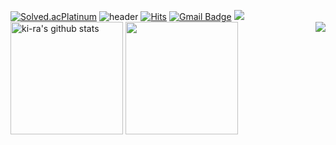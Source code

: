 [![Solved.acPlatinum](http://mazassumnida.wtf/api/generate_badge?boj=thdrlfk93)](https://solved.ac/thdrlfk93)
![header](https://capsule-render.vercel.app/api?type=waving&color=gradient&height=250&section=header&text=ki-ra_CODE&fontSize=90)
[![Hits](https://hits.seeyoufarm.com/api/count/incr/badge.svg?url=https%3A%2F%2Fgithub.com%2Fhaesoo9410&count_bg=%23EB8B10&title_bg=%23684327&icon=&icon_color=%23E7E7E7&title=VISIT&edge_flat=false)](https://github.com/ki-ra)
[![Gmail Badge](https://img.shields.io/badge/Gmail-D14836?style=flat&logo=Gmail&logoColor=white)](mailto:thdrlfk93@gmail.com)
<img src="https://img.shields.io/badge/Python-3766AB?style=flat-square&logo=Python&logoColor=white"/></a>
<a href="https://github.com/ki-ra"><img align="center" style="height:180px" src="https://github-readme-stats.vercel.app/api?username=imysh578&show_icons=true&include_all_commits=true&theme=synthwave&hide_border=true" alt="ki-ra's github stats" /></a>
<a href="https://github.com/ki-ra"><img align="center" style="height:180px" src="https://github-readme-stats.vercel.app/api/top-langs/?username=imysh578&layout=compact&theme=synthwave&hide_border=true" /></a> 
<img align='right' src="http://mazassumnida.wtf/api/v2/generate_badge?boj=thdrlfk93">